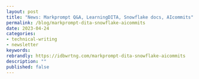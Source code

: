 ```yaml
---
layout: post
title: "News: Markprompt Q&A, LearningDITA, Snowflake docs, AIcommits"
permalink: /blog/markprompt-dita-snowflake-aicommits
date: 2023-04-24
categories:
- technical-writing
- newsletter
keywords: 
rebrandly: https://idbwrtng.com/markprompt-dita-snowflake-aicommits
description: ""
published: false
---
```


